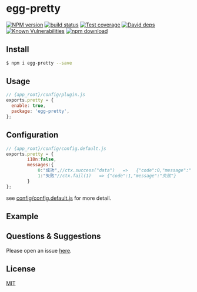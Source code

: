 # egg-pretty

[![NPM version][npm-image]][npm-url]
[![build status][travis-image]][travis-url]
[![Test coverage][codecov-image]][codecov-url]
[![David deps][david-image]][david-url]
[![Known Vulnerabilities][snyk-image]][snyk-url]
[![npm download][download-image]][download-url]

[npm-image]: https://img.shields.io/npm/v/egg-pretty.svg?style=flat-square
[npm-url]: https://npmjs.org/package/egg-pretty
[travis-image]: https://img.shields.io/travis/eggjs/egg-pretty.svg?style=flat-square
[travis-url]: https://travis-ci.org/eggjs/egg-pretty
[codecov-image]: https://img.shields.io/codecov/c/github/eggjs/egg-pretty.svg?style=flat-square
[codecov-url]: https://codecov.io/github/eggjs/egg-pretty?branch=master
[david-image]: https://img.shields.io/david/eggjs/egg-pretty.svg?style=flat-square
[david-url]: https://david-dm.org/eggjs/egg-pretty
[snyk-image]: https://snyk.io/test/npm/egg-pretty/badge.svg?style=flat-square
[snyk-url]: https://snyk.io/test/npm/egg-pretty
[download-image]: https://img.shields.io/npm/dm/egg-pretty.svg?style=flat-square
[download-url]: https://npmjs.org/package/egg-pretty

<!--
Description here.
-->

## Install

```bash
$ npm i egg-pretty --save
```

## Usage

```js
// {app_root}/config/plugin.js
exports.pretty = {
  enable: true,
  package: 'egg-pretty',
};
```

## Configuration

```js
// {app_root}/config/config.default.js
exports.pretty = {
        i18n:false,
        messages:{
            0:"成功",//ctx.success("data")   =>   {"code":0,"message":"成功","data":"data"}
            1:"失败"//ctx.fail(1)   => {"code":1,"message":"失败"}
        }
};
```


see [config/config.default.js](config/config.default.js) for more detail.

## Example

<!-- example here -->

## Questions & Suggestions

Please open an issue [here](https://github.com/eggjs/egg/issues).

## License

[MIT](LICENSE)
